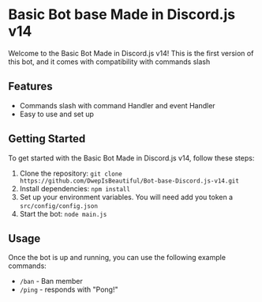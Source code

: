 # Basic Bot base Made in Discord.js v14

Welcome to the Basic Bot Made in Discord.js v14! This is the first version of this bot, and it comes with compatibility with commands slash

## Features

- Commands slash with command Handler and event Handler
- Easy to use and set up

## Getting Started

To get started with the Basic Bot Made in Discord.js v14, follow these steps:

1. Clone the repository: `git clone https://github.com/DwepIsBeautiful/Bot-base-Discord.js-v14.git`
2. Install dependencies: `npm install`
3. Set up your environment variables. You will need add you token a `src/config/config.json`
4. Start the bot: `node main.js`

## Usage

Once the bot is up and running, you can use the following example commands:

- `/ban` - Ban member
- `/ping` - responds with "Pong!"
